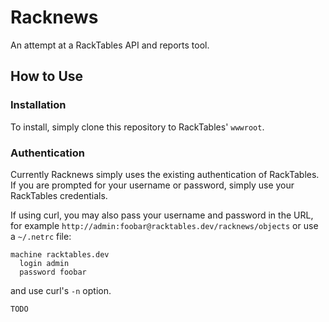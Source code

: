 # Racknews

An attempt at a RackTables API and reports tool.

## How to Use

### Installation

To install, simply clone this repository to RackTables' `wwwroot`.

### Authentication

Currently Racknews simply uses the existing authentication of RackTables. If you
are prompted for your username or password, simply use your RackTables credentials.

If using curl, you may also pass your username and password in the URL, for example
`http://admin:foobar@racktables.dev/racknews/objects` or use a `~/.netrc` file:

    machine racktables.dev
      login admin
      password foobar
      
and use curl's `-n` option.

`TODO`
